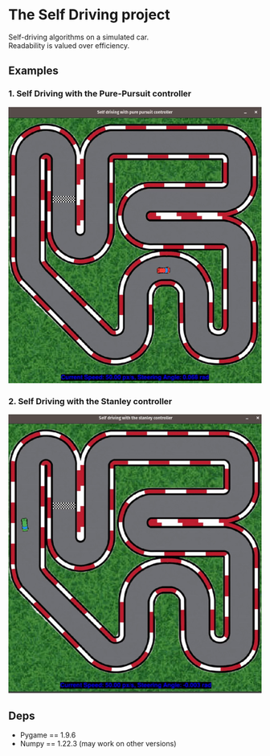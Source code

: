 # The Self Driving project
Self-driving algorithms on a simulated car.  
Readability is valued over efficiency.  

## Examples

### 1. Self Driving with the Pure-Pursuit controller
![](demo/pure_pursuit.gif)  

### 2. Self Driving with the Stanley controller
![](demo/stanley.gif)  

## Deps
- Pygame == 1.9.6
- Numpy == 1.22.3
(may work on other versions)
